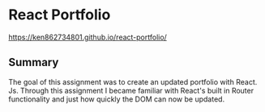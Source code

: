 # React Portfolio

https://ken862734801.github.io/react-portfolio/

## Summary

The goal of this assignment was to create an updated portfolio with React. Js. Through this assignment I became familiar with React's built in Router functionality and just how quickly the DOM can now be updated.
